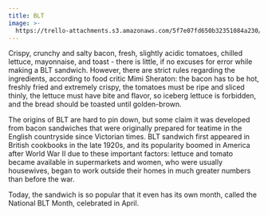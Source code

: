 ```yaml
---
title: BLT
image: >-
  https://trello-attachments.s3.amazonaws.com/5f7e07fd650b32351084a230/5f900a93efcae450ac04286e/92651b1658cd4c80affc41270ea403a3/blt.jpg
---
```


Crispy, crunchy and salty bacon, fresh, slightly acidic tomatoes, chilled lettuce, mayonnaise, and toast - there is little, if no excuses for error while making a BLT sandwich. However, there are strict rules regarding the ingredients, according to food critic Mimi Sheraton: the bacon has to be hot, freshly fried and extremely crispy, the tomatoes must be ripe and sliced thinly, the lettuce must have bite and flavor, so iceberg lettuce is forbidden, and the bread should be toasted until golden-brown.

The origins of BLT are hard to pin down, but some claim it was developed from bacon sandwiches that were originally prepared for teatime in the English countryside since Victorian times. BLT sandwich first appeared in British cookbooks in the late 1920s, and its popularity boomed in America after World War II due to these important factors: lettuce and tomato became available in supermarkets and women, who were usually housewives, began to work outside their homes in much greater numbers than before the war.

Today, the sandwich is so popular that it even has its own month, called the National BLT Month, celebrated in April.
